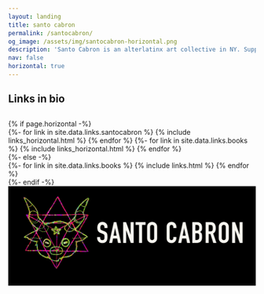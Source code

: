 ```yaml
---
layout: landing
title: santo cabron
permalink: /santocabron/
og_image: /assets/img/santocabron-horizontal.png
description: 'Santo Cabron is an alterlatinx art collective in NY. Support their brujas and warlocks create participatory experiences. #alterlatinx #horneylife #santocabron'
nav: false
horizontal: true
---
```

## Links in bio

<div class="projects">
  <!-- Display categorized links -->
  <h2 class="category"></h2>
  <!-- Generate cards for each project -->
    {% if page.horizontal -%}
    <div class="container">
      <div class="row row-cols-1">
      {%- for link in site.data.links.santocabron %}
        {% include links_horizontal.html %}
      {% endfor %}
      {%- for link in site.data.links.books %}
        {% include links_horizontal.html %}
      {% endfor %}
      </div>
    </div>
    {%- else -%}
    <div class="grid">
      {%- for link in site.data.links.books %}
        {% include links.html %}
      {% endfor %}
    </div>
    {%- endif -%}
  <img src="/assets/img/santocabron-horizontal.png" alt="santo cabron" style="max-width: 100%">
</div>

